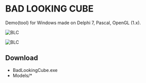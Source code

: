 # BAD LOOKING CUBE
Demo(tool) for Windows made on Delphi 7, Pascal, OpenGL (1.x).

![BLC](https://cdn.fosstodon.org/media_attachments/files/111/399/632/881/329/270/original/16440b2a92cc625b.jpg)

![BLC](https://cdn.fosstodon.org/media_attachments/files/111/400/013/545/533/620/original/a0318f9a7eb1dcc6.jpg)

## Download
- BadLookingCube.exe
- Models/*
